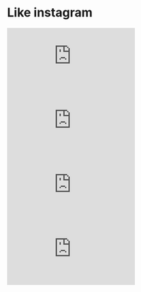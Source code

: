 # Like instagram

![home](https://www.facebook.com/photo.php?fbid=1621877641222332&set=a.1621877557889007.1073741830.100002003340307&type=3&theater)
![gallery](https://www.facebook.com/photo.php?fbid=1621877721222324&set=a.1621877557889007.1073741830.100002003340307&type=3&theater)
![photo](https://www.facebook.com/photo.php?fbid=1621877627889000&set=a.1621877557889007.1073741830.100002003340307&type=3&theater)
![profile](https://www.facebook.com/photo.php?fbid=1621877631222333&set=a.1621877557889007.1073741830.100002003340307&type=3&theater)
